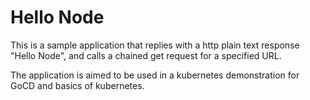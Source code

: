# Hello Node 
This is a sample application that replies with a http plain text response
"Hello Node", and calls a chained get request for a specified URL.

The application is aimed to be used in a kubernetes demonstration for GoCD and basics of kubernetes.